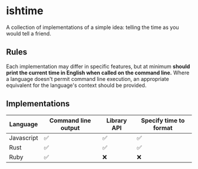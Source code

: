 # ishtime

A collection of implementations
of a simple idea:
telling the time as you would tell a friend.

## Rules

Each implementation may differ in specific features,
but at minimum **should print the current time in English
when called on the command line.**
Where a language doesn't permit command line execution,
an appropriate equivalent for the language's context should be provided.

## Implementations

| Language | Command line output | Library API | Specify time to format |
|------------|----|----|----|
| Javascript | ✅ | ✅ | ✅ |
| Rust       | ✅ | ✅ | ✅ |
| Ruby       | ✅ | ❌ | ❌ |
